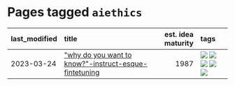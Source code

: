 # Pages tagged `aiethics`

|last_modified|title|est. idea maturity|tags
|:---|:---|---:|:---|
|2023-03-24|["why do you want to know?"-instruct-esque-fintetuning](../whydoyouwantoknow.md)|1987|[![](https://img.shields.io/badge/tag-aiethics-e33481)](../tags/aiethics.md) [![](https://img.shields.io/badge/tag-alignment-da6994)](../tags/alignment.md) [![](https://img.shields.io/badge/tag-dialogue-b59164)](../tags/dialogue.md) [![](https://img.shields.io/badge/tag-models-2b1224)](../tags/models.md) [![](https://img.shields.io/badge/tag-wip-eac1b9)](../tags/wip.md)|